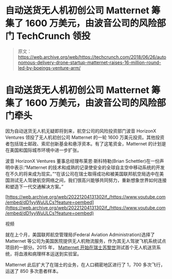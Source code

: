 # 自动送货无人机初创公司 Matternet 筹集了 1600 万美元，由波音公司的风险部门 TechCrunch 领投

> 原文：<https://web.archive.org/web/https://techcrunch.com/2018/06/26/autonomous-delivery-drone-startup-matternet-raises-16-million-round-led-by-boeings-venture-arm/>

# 自动送货无人机初创公司 Matternet 筹集了 1600 万美元，由波音公司的风险部门牵头

因为自动送货无人机无疑即将到来，航空公司的风险投资部门波音 HorizonX Ventures 领投了无人机初创公司 Matternet 的一轮 1600 万美元投资。其他投资者包括瑞士邮政、索尼创新基金和悬浮资本。有了这笔资金，Matternet 的计划是在美国和国际城市环境中进一步扩张。

波音 HorizonX Ventures 董事总经理布莱恩·斯科特勒(Brian Schettler)在一份声明中表示:“Matternet 的技术和成熟的记录使安全的全球自主空中移动系统的开发在不久的将来成为现实。”“在该公司在瑞士取得成功和被美国联邦航空局选中在美国测试无人驾驶航空网络之间，我们很高兴能够共同努力，重新想象世界如何连接和塑造下一代交通解决方案。”

[https://web.archive.org/web/20221204131302if_/https://www.youtube.com/embed/dD1yyWuULCs?feature=oembed](https://web.archive.org/web/20221204131302if_/https://www.youtube.com/embed/dD1yyWuULCs?feature=oembed)

视频

就在上个月，美国联邦航空管理局(Federal Aviation Administration)选择了 Matternet 等公司为美国医院提供无人机物流服务，作为其无人驾驶飞机系统试点项目的一部分。2015 年， [Matternet 开始在瑞士苏黎世](https://web.archive.org/web/20221204131302/https://beta.techcrunch.com/2015/04/23/matternet-to-test-the-first-real-drone-delivery-system-in-switzerland/?_ga=2.213451415.26075433.1529943504-1209186414.1516923005)测试首个无人机送货系统，将血液和病理样本运送到实验室。

Matternet 此后扩大了在瑞士的业务，在人口稠密地区进行了 1，700 多次飞行，运送了 850 多次患者样本。